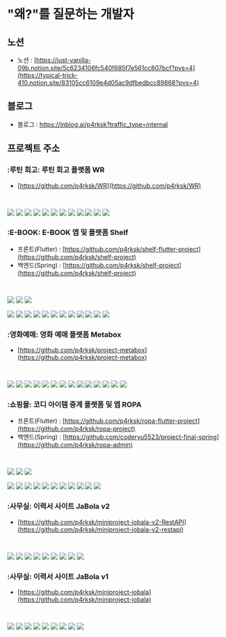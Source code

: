 # "왜?"를 질문하는 개발자

## 노션
- 노션 : [https://just-vanilla-09b.notion.site/5c6234106fc540f685f7e561cc807bcf?pvs=4](https://typical-trick-410.notion.site/83105cc6109e4d05ac9dfbedbcc89868?pvs=4)

## 블로그
- 블로그 : https://inblog.ai/p4rksk?traffic_type=internal

## 프로젝트 주소
### :루틴 회고: 루틴 회고 플랫폼 WR
- [https://github.com/p4rksk/WR](https://github.com/p4rksk/WR)
<br>
<p>
<img src="https://img.shields.io/badge/BootStrap-%238511FA.svg?style=for-the-badge&logo=bootstrap&logoColor=white"/>
<img src="https://img.shields.io/badge/Chart.js-FF6384.svg?style=for-the-badge&logo=chartdotjs&logoColor=white"/>
<img src="https://img.shields.io/badge/HTML5-E34F26?style=for-the-badge&logo=html5&logoColor=white"/>
<img src="https://img.shields.io/badge/CSS3-1572B6?style=for-the-badge&logo=css3&logoColor=white"/>
  <img src="https://img.shields.io/badge/JavaScript-F7DF1E?style=for-the-badge&logo=JavaScript&logoColor=white"/>
<img src="https://img.shields.io/badge/Java-%23ED8B00.svg?style=for-the-badge&logo=openjdk&logoColor=white"/>
<img src="https://img.shields.io/badge/-Spring%20Boot-brightgreen?style=for-the-badge&logo=spring&logoColor=white"/>
<img src="https://img.shields.io/badge/mustache-F7DF1E?style=for-the-badge&logo=Mustache&logoColor=white"/>
<img src="https://img.shields.io/badge/jQuery-0769AD.svg?style=for-the-badge&logo=jquery&logoColor=white"/>
<img src="https://img.shields.io/badge/Redis-black?style=for-the-badge&logo=redis&logoColor=white"/>
<img src="https://img.shields.io/badge/H2-FFA500?style=for-the-badge&logo=H2&logoColor=white"/>
<img src="https://img.shields.io/badge/MySQL-005C84?style=for-the-badge&logo=mysql&logoColor=white"/>
</p>

### :E-BOOK: E-BOOK 앱 및 플랫폼 Shelf
- 프론트(Flutter) : [https://github.com/p4rksk/shelf-flutter-project](https://github.com/p4rksk/shelf-project)
- 백엔드(Spring) : [https://github.com/p4rksk/shelf-project](https://github.com/p4rksk/shelf-project)
<br>
<p>
<img src="https://img.shields.io/badge/Flutter-02569B.svg?style=for-the-badge&logo=flutter&logoColor=white"/>
<img src="https://img.shields.io/badge/Riverpod-42a5f5.svg?style=for-the-badge&logo=riverpod&logoColor=white"/>
<img src="https://img.shields.io/badge/Dart-0175C2.svg?style=for-the-badge&logo=dart&logoColor=white"/>
</p>
<p>
<img src="https://img.shields.io/badge/Springboot-6DB33F?style=for-the-badge&logo=springboot&logoColor=white"/>
<img src="https://img.shields.io/badge/BootStrap-8A2BE2?style=for-the-badge&logo=BootStrap&logoColor=white"/>
<img src="https://img.shields.io/badge/Java-ED8B00?style=for-the-badge&logo=openjdk&logoColor=white"/>
<img src="https://img.shields.io/badge/JavaScript-F7DF1E?style=for-the-badge&logo=JavaScript&logoColor=white"/>
<img src="https://img.shields.io/badge/HTML5-E34F26?style=for-the-badge&logo=html5&logoColor=white"/>
<img src="https://img.shields.io/badge/CSS3-1572B6?style=for-the-badge&logo=css3&logoColor=white"/>
<img src="https://img.shields.io/badge/mustache-F7DF1E?style=for-the-badge&logo=Mustache&logoColor=white"/>
<img src="https://img.shields.io/badge/jQuery-0769AD.svg?style=for-the-badge&logo=jquery&logoColor=white"/>
<img src="https://img.shields.io/badge/Chart.js-FF6384.svg?style=for-the-badge&logo=chartdotjs&logoColor=white"/>
<img src="https://img.shields.io/badge/H2-FFA500?style=for-the-badge&logo=H2&logoColor=white"/>
<img src="https://img.shields.io/badge/MySQL-005C84?style=for-the-badge&logo=mysql&logoColor=white"/>
<img src="https://img.shields.io/badge/REST%20API-412991?style=for-the-badge&logo=api&logoColor=white"/>
</p>

### :영화예매: 영화 예매 플랫폼 Metabox
- [https://github.com/p4rksk/project-metabox](https://github.com/p4rksk/project-metabox)
<br>
<p>
<img src="https://img.shields.io/badge/-IntelliJ%20IDEA-blue?style=for-the-badge&logo=intellij-idea&logoColor=white"/>
<img src="https://img.shields.io/badge/-Cursor%20AI-black?style=for-the-badge&logo=coursera&logoColor=white"/>
<img src="https://img.shields.io/badge/JavaScript-%23323330.svg?style=for-the-badge&logo=javascript&logoColor=white"/>
<img src="https://img.shields.io/badge/Java-%23ED8B00.svg?style=for-the-badge&logo=openjdk&logoColor=white"/>
<img src="https://img.shields.io/badge/-CSS3-blue?style=for-the-badge&logo=css3&logoColor=white"/>
<img src="https://img.shields.io/badge/-Spring%20Boot-brightgreen?style=for-the-badge&logo=spring&logoColor=white"/>
<img src="https://img.shields.io/badge/Redis-black?style=for-the-badge&logo=redis&logoColor=white"/>
<img src="https://img.shields.io/badge/JPA-red?style=for-the-badge&logo=spring&logoColor=white"/>
<img src="https://img.shields.io/badge/FFmpeg-green?style=for-the-badge&logo=ffmpeg&logoColor=white"/>
<img src="https://img.shields.io/badge/jQuery-blue?style=for-the-badge&logo=jquery&logoColor=white"/>
<img src="https://img.shields.io/badge/JUnit-green?style=for-the-badge&logo=junit5&logoColor=white"/>
<img src="https://img.shields.io/badge/BootStrap-%238511FA.svg?style=for-the-badge&logo=bootstrap&logoColor=white"/>
<img src="https://img.shields.io/badge/-H2-orange?style=for-the-badge&logo=amazondocumentdb&logoColor=white"/>
<img src="https://img.shields.io/badge/MySQL-black?style=for-the-badge&logo=mysql&logoColor=white"/>
</p>

### :쇼핑몰: 코디 아이템 중계 플랫폼 및 앱 ROPA
- 프론트(Flutter) : [https://github.com/p4rksk/ropa-flutter-project](https://github.com/p4rksk/ropa-project)
- 백엔드(Spring) : [https://github.com/coderyu5523/project-final-spring](https://github.com/p4rksk/ropa-admin)
<br>
<p>
<img src="https://img.shields.io/badge/Flutter-02569B.svg?style=for-the-badge&logo=flutter&logoColor=white"/>
<img src="https://img.shields.io/badge/Riverpod-42a5f5.svg?style=for-the-badge&logo=riverpod&logoColor=white"/>
<img src="https://img.shields.io/badge/Dart-0175C2.svg?style=for-the-badge&logo=dart&logoColor=white"/>
</p>
<p>
<img src="https://img.shields.io/badge/Springboot-6DB33F?style=for-the-badge&logo=springboot&logoColor=white"/>
<img src="https://img.shields.io/badge/BootStrap-8A2BE2?style=for-the-badge&logo=BootStrap&logoColor=white"/>
<img src="https://img.shields.io/badge/Java-ED8B00?style=for-the-badge&logo=openjdk&logoColor=white"/>
<img src="https://img.shields.io/badge/HTML5-E34F26?style=for-the-badge&logo=html5&logoColor=white"/>
<img src="https://img.shields.io/badge/mustache-F7DF1E?style=for-the-badge&logo=Mustache&logoColor=white"/>
<img src="https://img.shields.io/badge/Chart.js-FF6384.svg?style=for-the-badge&logo=chartdotjs&logoColor=white"/>
<img src="https://img.shields.io/badge/H2-FFA500?style=for-the-badge&logo=H2&logoColor=white"/>
<img src="https://img.shields.io/badge/MySQL-005C84?style=for-the-badge&logo=mysql&logoColor=white"/>
<img src="https://img.shields.io/badge/REST%20API-412991?style=for-the-badge&logo=api&logoColor=white"/>
<img src="https://img.shields.io/badge/amazonaws-232F3E?style=for-the-badge&logo=amazonaws&logoColor=white"/>
<img src="https://img.shields.io/badge/gradle-02303A?style=for-the-badge&logo=gradle&logoColor=white"/>
</p>

### :사무실: 이력서 사이트 JaBola v2
- [https://github.com/p4rksk/miniproject-jobala-v2-RestAPI](https://github.com/p4rksk/miniproject-jobala-v2-restapi)
<br>
<p>
<img src="https://img.shields.io/badge/Springboot-6DB33F?style=for-the-badge&logo=springboot&logoColor=white"/>
<img src="https://img.shields.io/badge/BootStrap-8A2BE2?style=for-the-badge&logo=BootStrap&logoColor=white"/>
<img src="https://img.shields.io/badge/Java-ED8B00?style=for-the-badge&logo=openjdk&logoColor=white"/>
<img src="https://img.shields.io/badge/JavaScript-F7DF1E?style=for-the-badge&logo=JavaScript&logoColor=white"/>
<img src="https://img.shields.io/badge/H2-FFA500?style=for-the-badge&logo=H2&logoColor=white"/>
<img src="https://img.shields.io/badge/MySQL-005C84?style=for-the-badge&logo=mysql&logoColor=white"/>
<img src="https://img.shields.io/badge/REST%20API-412991?style=for-the-badge&logo=api&logoColor=white"/>
<img src="https://img.shields.io/badge/base64-FFA500?style=for-the-badge&logo=base64&logoColor=white"/>
<img src="https://img.shields.io/badge/Amazonaws-232F3E?style=for-the-badge&logo=amazonaws&logoColor=white"/>
</p>

### :사무실: 이력서 사이트 JaBola v1
- [https://github.com/p4rksk/miniproject-jobala](https://github.com/p4rksk/miniproject-jobala)
<br>
<p>
<img src="https://img.shields.io/badge/Springboot-6DB33F?style=for-the-badge&logo=springboot&logoColor=white"/>
<img src="https://img.shields.io/badge/BootStrap-8A2BE2?style=for-the-badge&logo=BootStrap&logoColor=white"/>
<img src="https://img.shields.io/badge/Java-ED8B00?style=for-the-badge&logo=openjdk&logoColor=white"/>
<img src="https://img.shields.io/badge/JavaScript-F7DF1E?style=for-the-badge&logo=JavaScript&logoColor=white"/>
<img src="https://img.shields.io/badge/H2-FFA500?style=for-the-badge&logo=H2&logoColor=white"/>
<img src="https://img.shields.io/badge/MySQL-005C84?style=for-the-badge&logo=mysql&logoColor=white"/>
<img src="https://img.shields.io/badge/HTML5-E34F26?style=for-the-badge&logo=html5&logoColor=white"/>
<img src="https://img.shields.io/badge/CSS3-1572B6?style=for-the-badge&logo=css3&logoColor=white"/>
<img src="https://img.shields.io/badge/mustache-F7DF1E?style=for-the-badge&logo=Mustache&logoColor=white"/>
</p>
